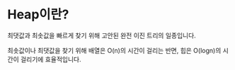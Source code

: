 # Heap이란?

최댓값과 최솟값을 빠르게 찾기 위해 고안된 완전 이진 트리의 일종입니다.

최솟값이나 최댓값을 찾기 위해 배열은 O(n)의 시간이 걸리는 반면, 힙은 O(logn)의 시간이 걸리기에 효율적입니다.

